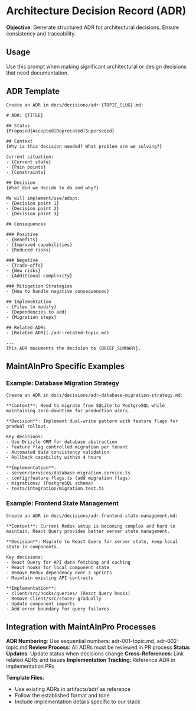 # Architecture Decision Record (ADR)

**Objective**: Generate structured ADR for architectural decisions. Ensure consistency and traceability.

## Usage
Use this prompt when making significant architectural or design decisions that need documentation.

## ADR Template

```
Create an ADR in docs/decisions/adr-{TOPIC_SLUG}.md:

# ADR: {TITLE}

## Status
{Proposed|Accepted|Deprecated|Superseded}

## Context
{Why is this decision needed? What problem are we solving?}

Current situation:
- {Current state}
- {Pain points}  
- {Constraints}

## Decision
{What did we decide to do and why?}

We will implement/use/adopt:
- {Decision point 1}
- {Decision point 2}
- {Decision point 3}

## Consequences

### Positive
- {Benefits}
- {Improved capabilities}
- {Reduced risks}

### Negative  
- {Trade-offs}
- {New risks}
- {Additional complexity}

### Mitigation Strategies
- {How to handle negative consequences}

## Implementation
- {Files to modify}
- {Dependencies to add}
- {Migration steps}

## Related ADRs
- [Related ADR](./adr-related-topic.md)

---
This ADR documents the decision to {BRIEF_SUMMARY}.
```

## MaintAInPro Specific Examples

### Example: Database Migration Strategy

```
Create an ADR in docs/decisions/adr-database-migration-strategy.md:

**Context**: Need to migrate from SQLite to PostgreSQL while maintaining zero-downtime for production users.

**Decision**: Implement dual-write pattern with feature flags for gradual rollout.

Key decisions:
- Use Drizzle ORM for database abstraction
- Feature flag controlled migration per tenant  
- Automated data consistency validation
- Rollback capability within 4 hours

**Implementation**:
- server/services/database-migration.service.ts
- config/feature-flags.ts (add migration flags)
- migrations/ (PostgreSQL schema)
- tests/integration/migration.test.ts
```

### Example: Frontend State Management  

```
Create an ADR in docs/decisions/adr-frontend-state-management.md:

**Context**: Current Redux setup is becoming complex and hard to maintain. React Query provides better server state management.

**Decision**: Migrate to React Query for server state, keep local state in components.

Key decisions:
- React Query for API data fetching and caching
- React hooks for local component state
- Remove Redux dependency over 3 sprints
- Maintain existing API contracts

**Implementation**:
- client/src/hooks/queries/ (React Query hooks)
- Remove client/src/store/ gradually  
- Update component imports
- Add error boundary for query failures
```

## Integration with MaintAInPro Processes

**ADR Numbering**: Use sequential numbers: adr-001-topic.md, adr-002-topic.md
**Review Process**: All ADRs must be reviewed in PR process
**Status Updates**: Update status when decisions change
**Cross-References**: Link related ADRs and issues
**Implementation Tracking**: Reference ADR in implementation PRs

**Template Files**:
- Use existing ADRs in artifacts/adr/ as reference
- Follow the established format and tone
- Include implementation details specific to our stack